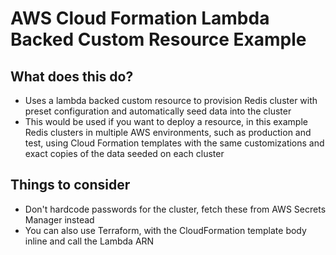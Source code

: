 # AWS Cloud Formation Lambda Backed Custom Resource Example

## What does this do? 

- Uses a lambda backed custom resource to provision Redis cluster with preset configuration and automatically seed data into the cluster
- This would be used if you want to deploy a resource, in this example Redis clusters in multiple AWS environments, such as production and test, using Cloud Formation templates with the same customizations and exact copies of the data seeded on each cluster

## Things to consider 

- Don't hardcode passwords for the cluster, fetch these from AWS Secrets Manager instead 
- You can also use Terraform, with the CloudFormation template body inline and call the Lambda ARN

